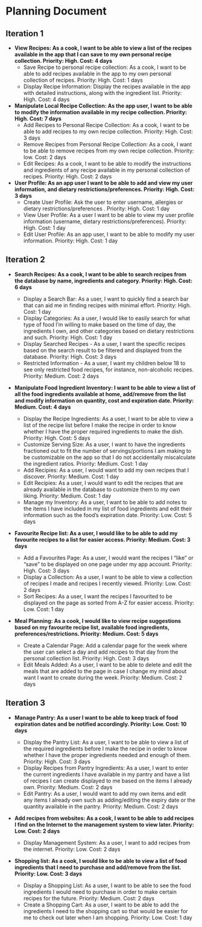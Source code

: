 # Planning Document
## Iteration 1
* **View Recipes:  As a cook, I want to be able to view a list of the recipes available in the app that I can save to my own personal recipe collection. Priority: High. Cost: 4 days**
    * Save Recipe to personal recipe collection: As a cook, I want to be able to add recipes available in the app to my own personal collection of recipes. Priority: High. Cost: 1 days  
    * Display Recipe Information: Display the recipes available in the app with detailed instructions, along with the ingredient list. Priority: High. Cost: 4 days 
* **Manipulate Local Recipe Collection: As the app user, I want to be able to modify the information available in my recipe collection.  Priority: High. Cost: 7 days**
    * Add Recipes to Personal Recipe Collection:  As a cook, I want to be able to add recipes to my own recipe collection. Priority: High. Cost: 3 days  
    * Remove Recipes from Personal Recipe Collection:  As a cook, I want to be able to remove recipes from my own recipe collection. Priority: low. Cost: 2 days  
    * Edit Recipes:  As a cook, I want to be able to modify the instructions and ingredients of any recipe available in my personal collection of recipes. Priority: High. Cost: 2 days
* **User Profile:  As an app user I want to be able to add and view my user information, and dietary restrictions/preferences.  Priority: High. Cost: 3 days**
    * Create User Profile:  Ask the user to enter username, allergies or dietary restrictions/preferences .  Priority: High. Cost: 1 day 
    * View User Profile: As a user I want to be able to view my user profile information (username, dietary restrictions/preferences). Priority: High. Cost: 1 day  
    * Edit User Profile:  As an app user, I want to be able to modify my user information.  Priority: High. Cost: 1 day  

## Iteration 2
* **Search Recipes: As a cook, I want to be able to search recipes from the database by name, ingredients and category. Priority: High. Cost: 6 days**  
    * Display a Search Bar: As a user, I want to quickly find a search bar that can aid me in finding recipes with minimal effort. Priority: High. Cost: 1 day
    * Display Categories: As a user, I would like to easily search for what type of food I’m willing to make based on the time of day, the ingredients I own, and other categories based on dietary restrictions and such. Priority: High. Cost: 1 day
    * Display Searched Recipes - As a user, I want the specific recipes based on the search result to be filtered and displayed from the database. Priority: High. Cost: 3 days
    * Restricted Information - As a user, I want my children below 18 to see only restricted food recipes, for instance, non-alcoholic recipes. Priority: Medium. Cost: 2 days
    
* **Manipulate Food Ingredient Inventory: I want to be able to view a list of all the food ingredients available at home, add/remove from the list and modify information on quantity, cost and expiration date. Priority: Medium. Cost: 4 days**
    * Display the Recipe Ingredients: As a user, I want to be able to view a list of the recipe list before I make the recipe in order to know whether I have the proper required ingredients to make the dish. Priority: High. Cost: 5 days
    * Customize Serving Size: As a user, I want to have the ingredients fractioned out to fit the number of servings/portions I am making to be customizable on the app so that I do not accidentally miscalculate the ingredient ratios. Priority: Medium. Cost: 1 day
    * Add Recipies: As a user, I would want to add my own recipes that I discover. Priority: Medium. Cost: 1 day
    * Edit Recipies: As a user, I would want to edit the recipes that are already available in the database to customize them to my own liking. Priority: Medium. Cost: 1 day
    * Manage my Inventory: As a user, I want to be able to add notes to the items I have included in my list of food ingredients and edit their information such as the food’s expiration date. Priority: Low. Cost: 5 days

* **Favourite Recipe list: As a user, I would like to be able to add my favourite recipes to a list for easier access. Priority: Medium. Cost: 3 days**
    * Add a Favourites Page: As a user, I would want the recipes I “like” or “save” to be displayed on one page under my app account. Priority: High. Cost: 3 days
    * Display a Collection: As a user, I want to be able to view a collection of recipes I made and recipes I recently viewed. Priority: Low. Cost: 2 days
    * Sort Recipes: As a user, I want the recipes I favourited to be displayed on the page as sorted from A-Z for easier access. Priority: Low. Cost: 1 day

* **Meal Planning:  As a cook, I would like to view recipe suggestions based on my favourite recipe list, available food ingredients, preferences/restrictions.  Priority: Medium. Cost: 5 days**
    * Create a Calendar Page:  Add a calendar page for the week where the user can select a day and add recipes to that day from the personal collection list. Priority: High. Cost: 3 days
    * Edit Meals Added: As a user, I want to be able to delete and edit the meals that are added to the page in case I change my mind about want I want to create during the week. Priority: Medium. Cost: 2 days

## Iteration 3
* **Manage Pantry: As a user I want to be able to keep track of food expiration dates and be notified accordingly. Priority: Low. Cost: 10 days**
    * Display the Pantry List: As a user, I want to be able to view a list of the required ingredients before I make the recipe in order to know whether I have the proper ingredients needed and enough of them. Priority: High. Cost: 3 days
    * Display Recipes from Pantry Ingredients: As a user, I want to enter the current ingredients I have available in my pantry and have a list of recipes I can create displayed to me based on the items I already own. Priority: Medium. Cost: 2 days
    * Edit Pantry: As a user, I would want to add my own items and edit any items I already own such as adding/editing the expiry date or the quantity available in the pantry. Priority: Medium. Cost: 2 days

* **Add recipes from websites: As a cook, I want to be able to add recipes I find on the Internet to the management system to view later. Priority: Low. Cost: 2 days**
    * Display Management System: As a user, I want to add recipes from the internet. Priority: Low. Cost: 2 days

* **Shopping list: As a cook, I would like to be able to view a list of food ingredients that I need to purchase and add/remove from the list. Priority: Low. Cost: 3 days**
    * Display a Shopping List: As a user, I want to be able to see the food ingredients I would need to purchase in order to make certain recipes for the future. Priority: Medium. Cost: 2 days
    * Create a Shopping Cart: As a user, I want to be able to add the ingredients I need to the shopping cart so that would be easier for me to check out later when I am shopping. Priority: Low. Cost: 1 day
